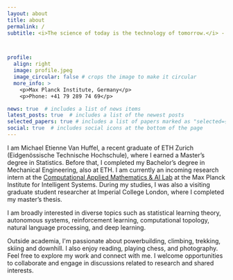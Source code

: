 ```yaml
---
layout: about
title: about
permalink: /
subtitle: <i>The science of today is the technology of tomorrow.</i> - Edward Teller



profile:
  align: right
  image: profile.jpeg
  image_circular: false # crops the image to make it circular
  more_info: >
    <p>Max Planck Institute, Germany</p>
    <p>Phone: +41 79 289 74 69</p>

news: true  # includes a list of news items
latest_posts: true  # includes a list of the newest posts
selected_papers: true # includes a list of papers marked as "selected={true}"
social: true  # includes social icons at the bottom of the page
---
```


I am Michael Etienne Van Huffel, a recent graduate of ETH Zurich (Eidgenössische Technische Hochschule), where I earned a Master’s degree in Statistics. Before that, I completed my Bachelor’s degree in Mechanical Engineering, also at ETH.  I am currently an incoming research intern at the [Computational Applied Mathematics & AI Lab](https://camail.org) at the Max Planck Institute for Intelligent Systems. During my studies, I was also a visiting graduate student researcher at Imperial College London, where I completed my master’s thesis.

I am broadly interested in diverse topics such as statistical learning theory, autonomous systems, reinforcement learning, computational topology, natural language processing, and deep learning.

Outside academia, I'm passionate about powerbuilding, climbing, trekking, skiing and downhill. I also enjoy reading, playing chess, and photography. Feel free to explore my work and connect with me. I welcome opportunities to collaborate and engage in discussions related to research and shared interests.
